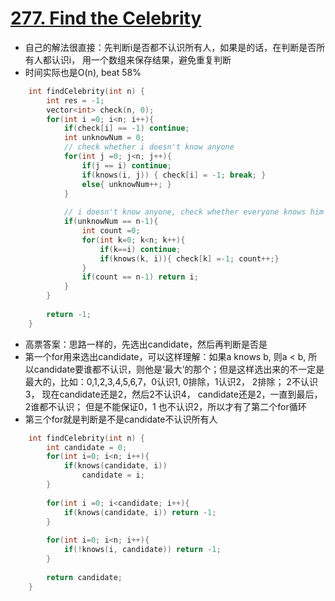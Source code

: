 # [277. Find the Celebrity](https://leetcode.com/problems/find-the-celebrity/description/)
* 自己的解法很直接：先判断i是否都不认识所有人，如果是的话，在判断是否所有人都认识i， 用一个数组来保存结果，避免重复判断
* 时间实际也是O(n), beat 58%

```c++
    int findCelebrity(int n) {
        int res = -1;
        vector<int> check(n, 0);
        for(int i =0; i<n; i++){
            if(check[i] == -1) continue;
            int unknowNum = 0;
            // check whether i doesn't know anyone
            for(int j =0; j<n; j++){
                if(j == i) continue;
                if(knows(i, j)) { check[i] = -1; break; }
                else{ unknowNum++; }        
            }
            
            // i doesn't know anyone, check whether everyone knows him
            if(unknowNum == n-1){
                int count =0;
                for(int k=0; k<n; k++){
                    if(k==i) continue;
                    if(knows(k, i)){ check[k] =-1; count++;}
                }
                if(count == n-1) return i;
            }
        }
        
        return -1;
    }
```

* 高票答案：思路一样的，先选出candidate，然后再判断是否是
* 第一个for用来选出candidate，可以这样理解：如果a knows b, 则a < b, 所以candidate要谁都不认识，则他是‘最大’的那个；但是这样选出来的不一定是最大的，比如：0,1,2,3,4,5,6,7，0认识1, 0排除，1认识2， 2排除； 2不认识3， 现在candidate还是2，然后2不认识4， candidate还是2，一直到最后，2谁都不认识； 但是不能保证0，1 也不认识2，所以才有了第二个for循环
* 第三个for就是判断是不是candidate不认识所有人

```C++
    int findCelebrity(int n) {
        int candidate = 0;
        for(int i=0; i<n; i++){
            if(knows(candidate, i))
                candidate = i;
        }
        
        for(int i =0; i<candidate; i++){
            if(knows(candidate, i)) return -1;
        }
        
        for(int i=0; i<n; i++){
            if(!knows(i, candidate)) return -1;
        }
        
        return candidate;
    }
```

 
